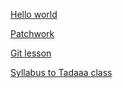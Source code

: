 [Hello world](https://github.com/mrtnpllr/hello-world)

[Patchwork](https://github.com/mrtnpllr/patchwork)

[Git lesson](http://github.com/mrtnpllr/git-lesson-repositoryi)

[Syllabus to Tadaaa class](https://github.com/green-fox-academy/tadaaa-syllabus) 


